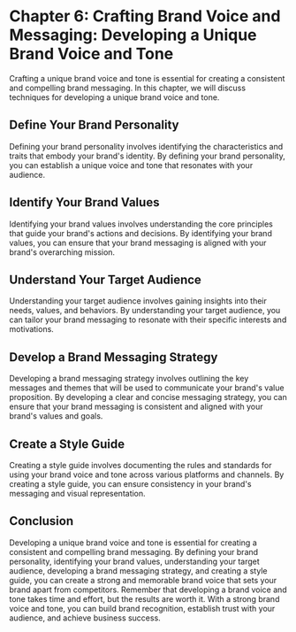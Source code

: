 Chapter 6: Crafting Brand Voice and Messaging: Developing a Unique Brand Voice and Tone
=======================================================================================

Crafting a unique brand voice and tone is essential for creating a consistent and compelling brand messaging. In this chapter, we will discuss techniques for developing a unique brand voice and tone.

Define Your Brand Personality
-----------------------------

Defining your brand personality involves identifying the characteristics and traits that embody your brand's identity. By defining your brand personality, you can establish a unique voice and tone that resonates with your audience.

Identify Your Brand Values
--------------------------

Identifying your brand values involves understanding the core principles that guide your brand's actions and decisions. By identifying your brand values, you can ensure that your brand messaging is aligned with your brand's overarching mission.

Understand Your Target Audience
-------------------------------

Understanding your target audience involves gaining insights into their needs, values, and behaviors. By understanding your target audience, you can tailor your brand messaging to resonate with their specific interests and motivations.

Develop a Brand Messaging Strategy
----------------------------------

Developing a brand messaging strategy involves outlining the key messages and themes that will be used to communicate your brand's value proposition. By developing a clear and concise messaging strategy, you can ensure that your brand messaging is consistent and aligned with your brand's values and goals.

Create a Style Guide
--------------------

Creating a style guide involves documenting the rules and standards for using your brand voice and tone across various platforms and channels. By creating a style guide, you can ensure consistency in your brand's messaging and visual representation.

Conclusion
----------

Developing a unique brand voice and tone is essential for creating a consistent and compelling brand messaging. By defining your brand personality, identifying your brand values, understanding your target audience, developing a brand messaging strategy, and creating a style guide, you can create a strong and memorable brand voice that sets your brand apart from competitors. Remember that developing a brand voice and tone takes time and effort, but the results are worth it. With a strong brand voice and tone, you can build brand recognition, establish trust with your audience, and achieve business success.
